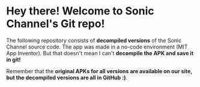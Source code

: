 # Hey there! Welcome to Sonic Channel's Git repo!

The following repository consists of **decompiled versions** of the Sonic Channel source code.
The app was made in a no-code environment (MIT App Inventor). But that doesn't mean I can't **decompile the APK and save it in git!**

Remember that the **original APKs for all versions are available on our site, but the decompiled versions are all in GitHub :)**.




